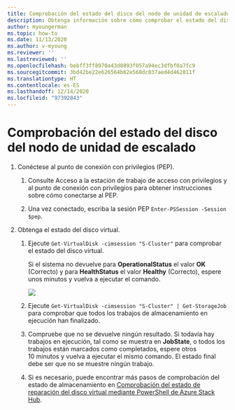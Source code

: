 ```yaml
---
title: Comprobación del estado del disco del nodo de unidad de escalado
description: Obtenga información sobre cómo comprobar el estado del disco del nodo de unidad de escalado.
author: myoungerman
ms.topic: how-to
ms.date: 11/13/2020
ms.author: v-myoung
ms.reviewer: ''
ms.lastreviewed: ''
ms.openlocfilehash: bebff3ff8970a43d0893f057a94ec3dfbf0a7fc9
ms.sourcegitcommit: 3bd42be22e626564b62e560dc037aed4d462011f
ms.translationtype: HT
ms.contentlocale: es-ES
ms.lasthandoff: 12/14/2020
ms.locfileid: "97392843"
---
```

# <a name="verifying-scale-unit-node-disk-health"></a>Comprobación del estado del disco del nodo de unidad de escalado

1.  Conéctese al punto de conexión con privilegios (PEP).

    1.  Consulte Acceso a la estación de trabajo de acceso con privilegios y al punto de conexión con privilegios para obtener instrucciones sobre cómo conectarse al PEP.

    1.  Una vez conectado, escriba la sesión PEP `Enter-PSSession -Session $pep`.

2.  Obtenga el estado del disco virtual.

    1.  Ejecute `Get-VirtualDisk -cimsession "S-Cluster"` para comprobar el estado del disco virtual.

        Si el sistema no devuelve para **OperationalStatus** el valor **OK** (Correcto) y para **HealthStatus** el valor **Healthy** (Correcto), espere unos minutos y vuelva a ejecutar el comando.
        
        ![](media/image-57.png)
        
    1.  Ejecute `Get-VirtualDisk -cimsession "S-Cluster" | Get-StorageJob` para comprobar que todos los trabajos de almacenamiento en ejecución han finalizado.
    
    1.  Compruebe que no se devuelve ningún resultado. Si todavía hay trabajos en ejecución, tal como se muestra en **JobState**, o todos los trabajos están marcados como completados, espere otros 10 minutos y vuelva a ejecutar el mismo comando. El estado final debe ser que no se muestre ningún trabajo.
    
    1.  Si es necesario, puede encontrar más pasos de comprobación del estado de almacenamiento en [Comprobación del estado de reparación del disco virtual mediante PowerShell de Azure Stack Hub](https://docs.microsoft.com/azure-stack/operator/azure-stack-replace-disk?view=azs-2002&check-the-status-of-virtual-disk-repair-using-azure-stack-hub-powershell).
        
